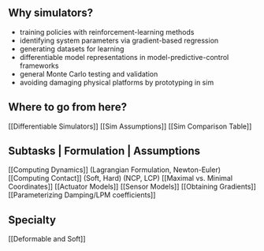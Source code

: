 ## Why simulators?
- training policies with reinforcement-learning methods
- identifying system parameters via gradient-based regression
- generating datasets for learning
- differentiable model representations in model-predictive-control frameworks
- general Monte Carlo testing and validation
- avoiding damaging physical platforms by prototyping in sim

## Where to go from here?
[[Differentiable Simulators]]
[[Sim Assumptions]]
[[Sim Comparison Table]]

## Subtasks | Formulation | Assumptions
[[Computing Dynamics]] (Lagrangian Formulation, Newton-Euler)
[[Computing Contact]] (Soft, Hard) (NCP, LCP)
[[Maximal vs. Minimal Coordinates]]
[[Actuator Models]]
[[Sensor Models]]
[[Obtaining Gradients]]
[[Parameterizing Damping/LPM coefficients]]


## Specialty
[[Deformable and Soft]]






